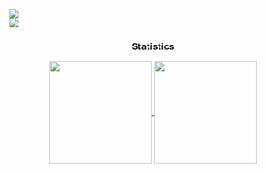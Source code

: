 <div> <a href="https://github.com/lowrank" target="_blank"><img src="https://img.shields.io/badge/GitHub-100000?style=for-the-badge&logo=github&logoColor=white" target="_blank"></a>
</div><img src="https://user-images.githubusercontent.com/73097560/115834477-dbab4500-a447-11eb-908a-139a6edaec5c.gif"><h3 align="center">Statistics</h3>
<div align="center">
<a href="https://github.com/lowrank">
<img align="center" src="http://github-profile-summary-cards.vercel.app/api/cards/stats?username=lowrank&theme=darcula" height="180em" />
<img align="center" src="http://github-profile-summary-cards.vercel.app/api/cards/productive-time?username=lowrank&theme=darcula" height="180em" />
</div>
